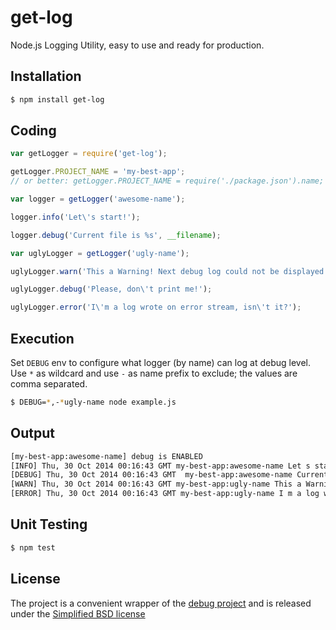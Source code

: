 # get-log

Node.js Logging Utility, easy to use and ready for production.

## Installation

```bash
$ npm install get-log
```

## Coding

```js
var getLogger = require('get-log');

getLogger.PROJECT_NAME = 'my-best-app';
// or better: getLogger.PROJECT_NAME = require('./package.json').name;

var logger = getLogger('awesome-name');

logger.info('Let\'s start!');

logger.debug('Current file is %s', __filename);

var uglyLogger = getLogger('ugly-name');

uglyLogger.warn('This a Warning! Next debug log could not be displayed..');

uglyLogger.debug('Please, don\'t print me!');

uglyLogger.error('I\'m a log wrote on error stream, isn\'t it?');

```

## Execution

Set `DEBUG` env  to configure what logger (by name) can log at debug level. 
Use `*` as wildcard and use `-` as name prefix to exclude; the values are comma separated.
   
 ```bash
$ DEBUG=*,-*ugly-name node example.js 
  ```

## Output

 ```bash
[my-best-app:awesome-name] debug is ENABLED
[INFO] Thu, 30 Oct 2014 00:16:43 GMT my-best-app:awesome-name Let s start!
[DEBUG] Thu, 30 Oct 2014 00:16:43 GMT  my-best-app:awesome-name Current file is /example.js 
[WARN] Thu, 30 Oct 2014 00:16:43 GMT my-best-app:ugly-name This a Warning! Next debug log could not be displayed..
[ERROR] Thu, 30 Oct 2014 00:16:43 GMT my-best-app:ugly-name I m a log wrote on stderr, isn t it?
  ```
  
## Unit Testing 

```bash
$ npm test
```

## License

The project is a convenient wrapper of the [debug project](https://github.com/visionmedia/debug) 
and is released under the [Simplified BSD license](./LICENSE) 
  
  


